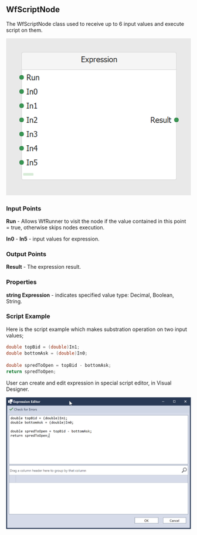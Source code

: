## WfScriptNode
The WfScriptNode class used to receive up to 6 input values and execute script on them.

![WfScriptNode](https://github.com/ArsenAbazian/WorkflowDiagram/blob/main/Help/Images/CommonNodes/Expression.png)

### Input Points

**Run** - Allows WfRunner to visit the node if the value contained in this point = true, otherwise skips nodes execution.

**In0** - **In5** - input values for expression. 

### Output Points

**Result** - The expression result.

### Properties

**string Expression** - indicates specified value type: Decimal, Boolean, String.

### Script Example
Here is the script example which makes substration operation on two input values;

```csharp
double topBid = (double)In1;
double bottomAsk = (double)In0;

double spredToOpen = topBid - bottomAsk;
return spredToOpen;
```

User can create and edit expression in special script editor, in Visual Designer. 

![Script Editor](https://github.com/ArsenAbazian/WorkflowDiagram/blob/main/Help/Images/VisualDesigner/ScritpEditor.png)

